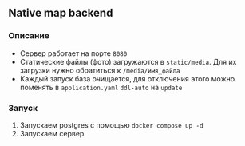 ## Native map backend

### Описание
- Сервер работает на порте `8080`
- Статические файлы (фото) загружаются в `static/media`. Для их загрузки нужно обратиться к `/media/имя_файла`
- Каждый запуск база очищается, для отключения этого можно поменять в `application.yaml` `ddl-auto` на `update`

### Запуск
1. Запускаем postgres с помощью `docker compose up -d`
2. Запускаем сервер